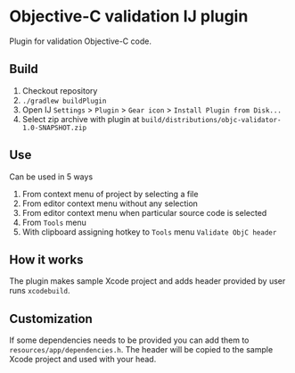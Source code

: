 # Objective-C validation IJ plugin
Plugin for validation Objective-C code.
## Build
1. Checkout repository
2. `./gradlew buildPlugin`
3. Open IJ `Settings` > `Plugin` > `Gear icon` > `Install Plugin from Disk...`
4. Select zip archive with plugin at `build/distributions/objc-validator-1.0-SNAPSHOT.zip`

## Use
Can be used in 5 ways
1. From context menu of project by selecting a file
2. From editor context menu without any selection
3. From editor context menu when particular source code is selected
4. From `Tools` menu
5. With clipboard assigning hotkey to `Tools` menu `Validate ObjC header`

## How it works
The plugin makes sample Xcode project and adds header provided by user runs `xcodebuild`.

## Customization
If some dependencies needs to be provided you can add them to `resources/app/dependencies.h`. The header will be copied to the sample Xcode project and used with your head.